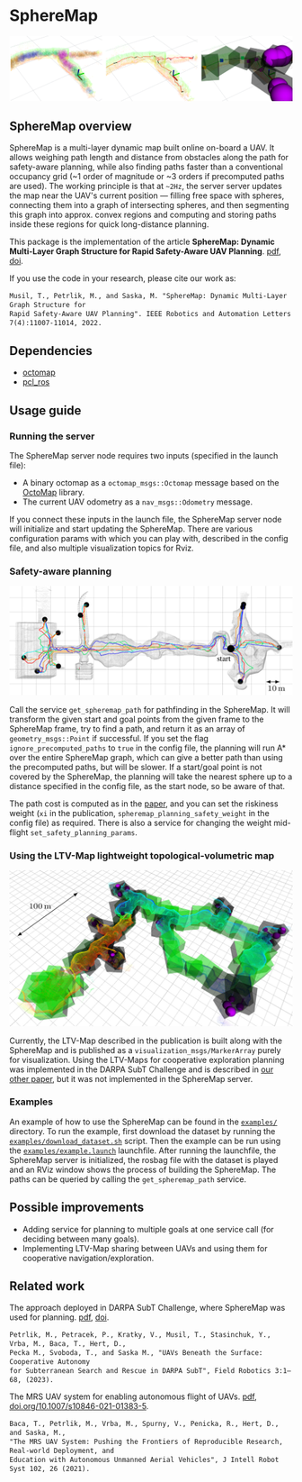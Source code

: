 # SphereMap

![](.fig/spheremap.png)

## SphereMap overview

SphereMap is a multi-layer dynamic map built online on-board a UAV. 
It allows weighing path length and distance from obstacles along the path for safety-aware planning, while also finding paths faster than a conventional occupancy grid (~1 order of magnitude or ~3 orders if precomputed paths are used).
The working principle is that at `~2Hz`, the server server updates the map near the UAV's current position — filling free space with spheres, connecting them into a graph of intersecting spheres, and then segmenting this graph into approx. convex regions and computing and storing paths inside these regions for quick long-distance planning.

This package is the implementation of the article **SphereMap: Dynamic Multi-Layer Graph Structure for Rapid Safety-Aware UAV Planning**. [pdf](https://arxiv.org/pdf/2302.01833.pdf), [doi](http://dx.doi.org/10.1109/LRA.2022.3195194).

If you use the code in your research, please cite our work as:

```
Musil, T., Petrlik, M., and Saska, M. "SphereMap: Dynamic Multi-Layer Graph Structure for 
Rapid Safety-Aware UAV Planning". IEEE Robotics and Automation Letters 7(4):11007-11014, 2022. 
```

## Dependencies

* [octomap](https://octomap.github.io/)
* [pcl_ros](http://wiki.ros.org/pcl_ros)

## Usage guide

### Running the server

The SphereMap server node requires two inputs (specified in the launch file): 

* A binary octomap as a `octomap_msgs::Octomap` message based on the [OctoMap](https://octomap.github.io/) library.
* The current UAV odometry as a `nav_msgs::Odometry` message.
 
If you connect these inputs in the launch file, the SphereMap server node will initialize and start updating the SphereMap. 
There are various configuration params with which you can play with, described in the config file, and also multiple visualization topics for Rviz.

### Safety-aware planning

![](.fig/multi_goal.png)

Call the service `get_spheremap_path` for pathfinding in the SphereMap. 
It will transform the given start and goal points from the given frame to the SphereMap frame, try to find a path, and return it as an array of `geometry_msgs::Point` if successful.
If you set the flag `ignore_precomputed_paths` to `true` in the config file, the planning will run A* over the entire SphereMap graph, which can give a better path than using the precomputed paths, but will be slower.
If a start/goal point is not covered by the SphereMap, the planning will take the nearest sphere up to a distance specified in the config file, as the start node, so be aware of that.

The path cost is computed as in the [paper](https://arxiv.org/pdf/2302.01833.pdf), and you can set the riskiness weight (`xi` in the publication, `spheremap_planning_safety_weight` in the config file) as required. 
There is also a service for changing the weight mid-flight `set_safety_planning_params`.

### Using the LTV-Map lightweight topological-volumetric map

![](.fig/ltvmap.png)

Currently, the LTV-Map described in the publication is built along with the SphereMap and is published as a `visualization_msgs/MarkerArray` purely for visualization. Using the LTV-Maps for cooperative exploration planning was implemented in the DARPA SubT Challenge and is described in [our other paper](https://arxiv.org/abs/2206.08185), but it was not implemented in the SphereMap server.

### Examples

An example of how to use the SphereMap can be found in the [`examples/`](https://github.com/ctu-mrs/spheremap/tree/master/examples) directory.
To run the example, first download the dataset by running the [`examples/download_dataset.sh`](https://github.com/ctu-mrs/spheremap/tree/master/examples/download_dataset.sh) script.
Then the example can be run using the [`examples/example.launch`](https://github.com/ctu-mrs/spheremap/tree/master/examples/example.launch) launchfile.
After running the launchfile, the SphereMap server is initialized, the rosbag file with the dataset is played and an RViz window shows the process of building the SphereMap.
The paths can be queried by calling the `get_spheremap_path` service.


## Possible improvements

* Adding service for planning to multiple goals at one service call (for deciding between many goals).
* Implementing LTV-Map sharing between UAVs and using them for cooperative navigation/exploration.

## Related work

The approach deployed in DARPA SubT Challenge, where SphereMap was used for planning. [pdf](https://fieldrobotics.net/Field_Robotics/Volume_3_files/Vol3_01.pdf), [doi](https://doi.org/10.55417/fr.2023001).
```
Petrlik, M., Petracek, P., Kratky, V., Musil, T., Stasinchuk, Y., Vrba, M., Baca, T., Hert, D.,
Pecka M., Svoboda, T., and Saska M., "UAVs Beneath the Surface: Cooperative Autonomy
for Subterranean Search and Rescue in DARPA SubT", Field Robotics 3:1–68, (2023).
```


The MRS UAV system for enabling autonomous flight of UAVs. [pdf](https://link.springer.com/content/pdf/10.1007/s10846-021-01383-5.pdf), [doi.org/10.1007/s10846-021-01383-5](https://doi.org/10.1007/s10846-021-01383-5).
```
Baca, T., Petrlik, M., Vrba, M., Spurny, V., Penicka, R., Hert, D., and Saska, M.,
"The MRS UAV System: Pushing the Frontiers of Reproducible Research, Real-world Deployment, and
Education with Autonomous Unmanned Aerial Vehicles", J Intell Robot Syst 102, 26 (2021).
```

